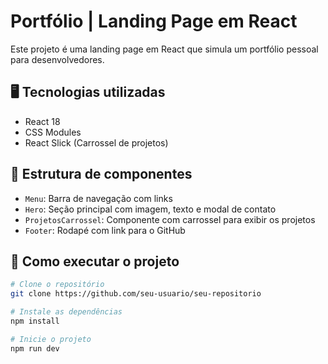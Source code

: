# Portfólio | Landing Page em React

Este projeto é uma landing page em React que simula um portfólio pessoal para desenvolvedores.

## 🖥️ Tecnologias utilizadas

- React 18
- CSS Modules
- React Slick (Carrossel de projetos)

## 📁 Estrutura de componentes

- `Menu`: Barra de navegação com links
- `Hero`: Seção principal com imagem, texto e modal de contato
- `ProjetosCarrossel`: Componente com carrossel para exibir os projetos
- `Footer`: Rodapé com link para o GitHub

## 📄 Como executar o projeto

```bash
# Clone o repositório
git clone https://github.com/seu-usuario/seu-repositorio

# Instale as dependências
npm install

# Inicie o projeto
npm run dev

